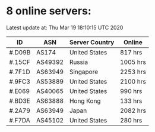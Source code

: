 # 8 online servers:

Latest update at: Thu Mar 19 18:10:15 UTC 2020

| ID | ASN | Server Country | Online |
| -- | --- | -------------- | ------ |
| #.D09B | AS174 | United States | 817 hrs |
| #.15CF | AS49392 | Russia | 1005 hrs |
| #.7F1D | AS63949 | Singapore | 2253 hrs |
| #.9FC3 | AS53889 | United States | 2100 hrs |
| #.E069 | AS40065 | United States | 990 hrs |
| #.BD3E | AS63888 | Hong Kong | 133 hrs |
| #.2A79 | AS63949 | Japan | 2082 hrs |
| #.F7DA | AS45102 | United States | 280 hrs |

